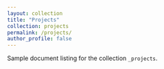 ```yaml
---
layout: collection
title: "Projects"
collection: projects
permalink: /projects/
author_profile: false
---
```


Sample document listing for the collection `_projects`.